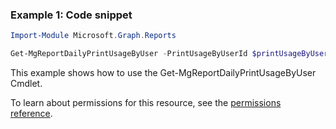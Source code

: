 ### Example 1: Code snippet

```powershellImport-Module Microsoft.Graph.Reports

Get-MgReportDailyPrintUsageByUser -PrintUsageByUserId $printUsageByUserId
```
This example shows how to use the Get-MgReportDailyPrintUsageByUser Cmdlet.
To learn about permissions for this resource, see the [permissions reference](/graph/permissions-reference).

